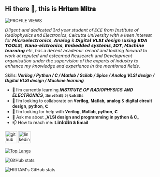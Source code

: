 ## Hi there 👋, this  is **𝐇𝐫𝐢𝐭𝐚𝐦 𝐌𝐢𝐭𝐫𝐚**


![PROFILE VIEWS](https://komarev.com/ghpvc/?username=HRITAM-MITRA&color=green&style=plastic)

𝘋𝘭𝘪𝘨𝘦𝘯𝘵 𝘢𝘯𝘥 𝘥𝘦𝘥𝘪𝘤𝘢𝘵𝘦𝘥 3𝘳𝘥 𝘺𝘦𝘢𝘳 𝘴𝘵𝘶𝘥𝘦𝘯𝘵 𝘰𝘧 𝘌𝘊𝘌 𝘧𝘳𝘰𝘮 𝘐𝘯𝘴𝘵𝘪𝘵𝘶𝘵𝘦 𝘰𝘧 𝘙𝘢𝘥𝘪𝘰𝘱𝘩𝘺𝘴𝘪𝘤𝘴 𝘢𝘯𝘥 𝘌𝘭𝘦𝘤𝘵𝘳𝘰𝘯𝘪𝘤𝘴, 𝘊𝘢𝘭𝘤𝘶𝘵𝘵𝘢 𝘜𝘯𝘪𝘷𝘦𝘳𝘴𝘪𝘵𝘺 𝘸𝘪𝘵𝘩 𝘢 𝘬𝘦𝘦𝘯 𝘪𝘯𝘵𝘦𝘳𝘦𝘴𝘵 𝘧𝘰𝘳 𝙈𝙞𝙘𝙧𝙤𝙚𝙡𝙚𝙘𝙩𝙧𝙤𝙣𝙞𝙘𝙨, 𝘼𝙣𝙖𝙡𝙤𝙜 & 𝘿𝙞𝙜𝙞𝙩𝙖𝙡 𝙑𝙇𝙎𝙄 𝙙𝙚𝙨𝙞𝙜𝙣 (𝙪𝙨𝙞𝙣𝙜 𝙀𝘿𝘼 𝙏𝙊𝙊𝙇𝙎), 𝙉𝙖𝙣𝙤-𝙚𝙡𝙘𝙩𝙧𝙤𝙣𝙞𝙘𝙨, 𝙀𝙢𝙗𝙚𝙙𝙙𝙚𝙙 𝙨𝙮𝙨𝙩𝙚𝙢𝙨, 𝙄𝙊𝙏, 𝙈𝙖𝙘𝙝𝙞𝙣𝙚 𝙡𝙚𝙖𝙧𝙣𝙞𝙣𝙜 𝘦𝘵𝘤, 𝘩𝘢𝘴 𝘢 𝘥𝘦𝘤𝘦𝘯𝘵 𝘢𝘤𝘢𝘥𝘦𝘮𝘪𝘤 𝘳𝘦𝘤𝘰𝘳𝘥 𝘢𝘯𝘥 𝘭𝘰𝘰𝘬𝘪𝘯𝘨 𝘧𝘰𝘳𝘸𝘢𝘳𝘥 𝘵𝘰 𝘸𝘰𝘳𝘬 𝘢𝘵 𝘳𝘦𝘱𝘶𝘵𝘦𝘥 𝘢𝘯𝘥 𝘦𝘴𝘵𝘦𝘦𝘮𝘦𝘥 𝘙𝘦𝘢𝘴𝘦𝘢𝘳𝘤𝘩 𝘢𝘯𝘥 𝘋𝘦𝘷𝘦𝘭𝘰𝘱𝘮𝘦𝘯𝘵 𝘰𝘳𝘨𝘢𝘯𝘪𝘴𝘢𝘵𝘪𝘰𝘯 𝘶𝘯𝘥𝘦𝘳 𝘵𝘩𝘦 𝘴𝘶𝘱𝘦𝘳𝘷𝘪𝘴𝘪𝘰𝘯 𝘰𝘧 𝘵𝘩𝘦 𝘦𝘹𝘱𝘦𝘳𝘵𝘴 𝘰𝘧 𝘪𝘯𝘥𝘶𝘴𝘵𝘳𝘺 𝘵𝘰 𝘦𝘯𝘩𝘢𝘯𝘤𝘦 𝘮𝘺 𝘬𝘯𝘰𝘸𝘭𝘦𝘥𝘨𝘦 𝘢𝘯𝘥 𝘦𝘹𝘱𝘦𝘳𝘪𝘦𝘯𝘤𝘦 𝘪𝘯 𝘵𝘩𝘦 𝘮𝘦𝘯𝘵𝘪𝘰𝘯𝘦𝘥 𝘧𝘪𝘦𝘭𝘥𝘴.

Skills: _**Verilog / Python / C / Matlab / Scilab / Spice / Analog VLSI design / Digital VLSI design / Machine learning**_

- 🌱 I’m currently learning 𝑰𝑵𝑺𝑻𝑰𝑻𝑼𝑻𝑬 𝑶𝑭 𝑹𝑨𝑫𝑰𝑶𝑷𝑯𝒀𝑺𝑰𝑪𝑺 𝑨𝑵𝑫 𝑬𝑳𝑬𝑪𝑻𝑹𝑶𝑵𝑰𝑪𝑺, 𝖀𝖓𝖎𝖛𝖊𝖗𝖘𝖎𝖙𝖞 𝖔𝖋 𝕮𝖆𝖑𝖈𝖚𝖙𝖙𝖆 
- 👯 I’m looking to collaborate on 𝐕𝐞𝐫𝐢𝐥𝐨𝐠, 𝐌𝐚𝐭𝐥𝐚𝐛, 𝐚𝐧𝐚𝐥𝐨𝐠 & 𝐝𝐢𝐠𝐢𝐭𝐚𝐥 𝐜𝐢𝐫𝐜𝐮𝐢𝐭 𝐝𝐞𝐬𝐢𝐠𝐧, 𝐩𝐲𝐭𝐡𝐨𝐧, 𝗖 
- 🤔 I’m looking for help with 𝐕𝐞𝐫𝐢𝐥𝐨𝐠, 𝐌𝐚𝐭𝐥𝐚𝐛, 𝐩𝐲𝐭𝐡𝐨𝐧, 𝗖 
- 💬 Ask me about **_VLSI design and programming in python & C**_ 
- 📫 How to reach me: **𝕃𝕚𝕟𝕜𝕕𝕚𝕟 & Email** 


[<img src='https://cdn.jsdelivr.net/npm/simple-icons@3.0.1/icons/github.svg' alt='github' height='40'>](https://github.com/HRITAM-MITRA)  [<img src='https://cdn.jsdelivr.net/npm/simple-icons@3.0.1/icons/linkedin.svg' alt='linkedin' height='40'>](https://www.linkedin.com/in/https://www.linkedin.com/in/hritam-mitra//) 

[![Top Langs](https://github-readme-stats.vercel.app/api/top-langs/?username=HRITAM-MITRA)](https://github.com/anuraghazra/github-readme-stats)

![GitHub stats](https://github-readme-stats.vercel.app/api?username=HRITAM-MITRA&show_icons=true&count_private=true)    


![HRITAM's GitHub stats](https://github-readme-stats.vercel.app/api?username=HRITAM-MITRA&show_icons=true&theme=radical)